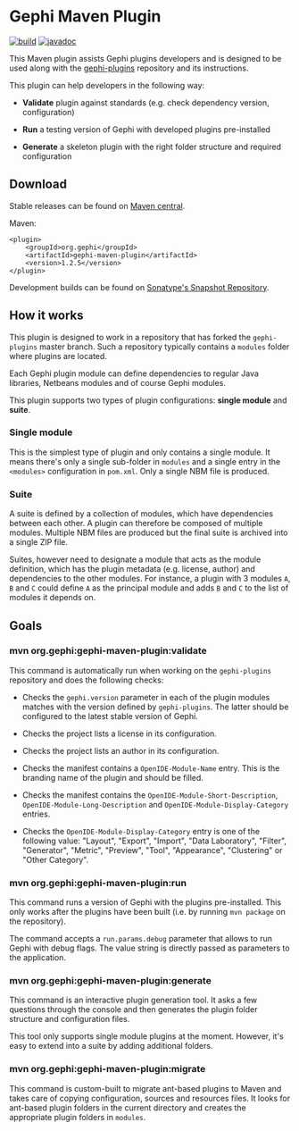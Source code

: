 # Gephi Maven Plugin

[![build](https://github.com/gephi/gephi-maven-plugin/actions/workflows/build.yml/badge.svg)](https://github.com/gephi/gephi-maven-plugin/actions/workflows/build.yml)
[![javadoc](https://javadoc.io/badge2/org.gephi/gephi-maven-plugin/javadoc.svg)](https://javadoc.io/doc/org.gephi/gephi-maven-plugin)

This Maven plugin assists Gephi plugins developers and is designed to be used along with the [gephi-plugins](https://github.com/gephi/gephi-plugins) repository and its instructions.

This plugin can help developers in the following way:

- **Validate** plugin against standards (e.g. check dependency version, configuration)

- **Run** a testing version of Gephi with developed plugins pre-installed

- **Generate** a skeleton plugin with the right folder structure and required configuration

## Download

Stable releases can be found on [Maven central](https://search.maven.org/artifact/org.gephi/gephi-maven-plugin).

Maven:
```
<plugin>
    <groupId>org.gephi</groupId>
    <artifactId>gephi-maven-plugin</artifactId>
    <version>1.2.5</version>
</plugin>
```

Development builds can be found on [Sonatype's Snapshot Repository](https://oss.sonatype.org/content/repositories/snapshots/org/gephi/gephi-maven-plugin/).

## How it works

This plugin is designed to work in a repository that has forked the `gephi-plugins` master branch. Such a repository typically contains a `modules` folder where plugins are located.

Each Gephi plugin module can define dependencies to regular Java libraries, Netbeans modules and of course Gephi modules.

This plugin supports two types of plugin configurations: **single module** and **suite**.

### Single module

This is the simplest type of plugin and only contains a single module. It means there's only a single sub-folder in `modules` and a single entry in the `<modules>` configuration in `pom.xml`. Only a single NBM file is produced.

### Suite

A suite is defined by a collection of modules, which have dependencies between each other. A plugin can therefore be composed of multiple modules. Multiple NBM files are produced but the final suite is archived into a single ZIP file.

Suites, however need to designate a module that acts as the module definition, which has the plugin metadata (e.g. license, author) and dependencies to the other modules. For instance, a plugin with 3 modules `A`, `B` and `C` could define `A` as the principal module and adds `B` and `C` to the list of modules it depends on.

## Goals

### mvn org.gephi:gephi-maven-plugin:validate

This command is automatically run when working on the `gephi-plugins` repository and does the following checks:

- Checks the `gephi.version` parameter in each of the plugin modules matches with the version defined by `gephi-plugins`. The latter should be configured to the latest stable version of Gephi.

- Checks the project lists a license in its configuration.

- Checks the project lists an author in its configuration. 

- Checks the manifest contains a `OpenIDE-Module-Name` entry. This is the branding name of the plugin and should be filled.

- Checks the manifest contains the `OpenIDE-Module-Short-Description`, `OpenIDE-Module-Long-Description` and `OpenIDE-Module-Display-Category` entries. 

- Checks the `OpenIDE-Module-Display-Category` entry is one of the following value: "Layout", "Export", "Import", "Data Laboratory", "Filter", "Generator", "Metric", "Preview", "Tool", "Appearance", "Clustering" or "Other Category".

### mvn org.gephi:gephi-maven-plugin:run

This command runs a version of Gephi with the plugins pre-installed. This only works after the plugins have been built (i.e. by running `mvn package` on the repository).

The command accepts a `run.params.debug` parameter that allows to run Gephi with debug flags. The value string is directly passed as parameters to the application.

### mvn org.gephi:gephi-maven-plugin:generate

This command is an interactive plugin generation tool. It asks a few questions through the console and then generates the plugin folder structure and configuration files.

This tool only supports single module plugins at the moment. However, it's easy to extend into a suite by adding additional folders.

### mvn org.gephi:gephi-maven-plugin:migrate

This command is custom-built to migrate ant-based plugins to Maven and takes care of copying configuration, sources and resources files. It looks for ant-based plugin folders in the current directory and creates the appropriate plugin folders in `modules`.